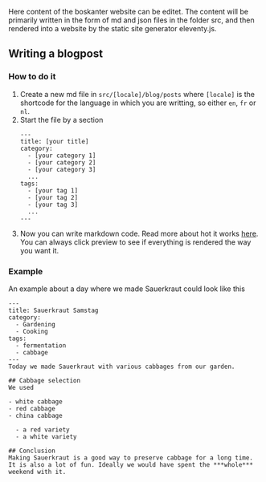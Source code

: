 Here content of the boskanter website can be editet. The content will be primarily written in the form of md and json files in the folder src, and then rendered into a website by the static site generator eleventy.js.

## Writing a blogpost
### How to do it
1. Create a new md file in `src/[locale]/blog/posts` where `[locale]` is the shortcode for the language in which you are writting, so either `en`, `fr` or `nl`.
2. Start the file by a section
   ```
   ---
   title: [your title]
   category:
     - [your category 1]
     - [your category 2]
     - [your category 3]
     ...
   tags:
     - [your tag 1]
     - [your tag 2]
     - [your tag 3]
     ...
   ---
   ```
3. Now you can write markdown code. Read more about hot it works [here](https://www.markdownguide.org/basic-syntax/). You can always click preview to see if everything is rendered the way you want it.

### Example
An example about a day where we made Sauerkraut could look like this
```
---
title: Sauerkraut Samstag
category:
  - Gardening
  - Cooking
tags:
  - fermentation
  - cabbage
---
Today we made Sauerkraut with various cabbages from our garden.

## Cabbage selection
We used

- white cabbage
- red cabbage
- china cabbage

  - a red variety
  - a white variety

## Conclusion
Making Sauerkraut is a good way to preserve cabbage for a long time.
It is also a lot of fun. Ideally we would have spent the ***whole*** weekend with it.
```
